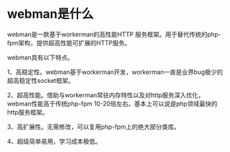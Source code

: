 # webman是什么

webman是一款基于workerman的高性能HTTP 服务框架。用于替代传统的php-fpm架构，提供超高性能可扩展的HTTP服务。

webman具有以下特点。

1、高稳定性。webman基于workerman开发，workerman一直是业界bug极少的超高稳定性socket框架。

2、超高性能。借助与workerman常驻内存特性以及对http服务深入优化，webman性能高于传统php-fpm 10-20倍左右。基本上可以说是php领域最快的http服务框架。

3、高扩展性。无需修改，可以复用php-fpm上的绝大部分类库。

4、超级简单易用，学习成本极低。



